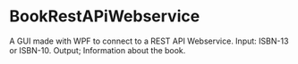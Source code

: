 # BookRestAPiWebservice
A GUI made with WPF to connect to a REST API Webservice. Input: ISBN-13 or ISBN-10. Output; Information about the book.
